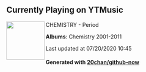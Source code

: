 ## Currently Playing on YTMusic

[<img align="left" width="100" src="https://lh3.googleusercontent.com/E7K2dE8KJzVSPrRXxMyfEbFvufEeOkfb0WjcypTWXns1nas45wFc8Zf1Te1edoVBBlA83qdvoOvPswr6tA">](https://music.youtube.com/channel/UCQh1WcnXjTmIQWIdoWE2k-g)

CHEMISTRY - Period

**Albums**: Chemistry 2001-2011

Last updated at 07/20/2020 10:45

#### Generated with [20chan/github-now](https://github.com/20chan/github-now)


<!--
**20chan/20chan** is a ✨ _special_ ✨ repository because its `README.md` (this file) appears on your GitHub profile.

Here are some ideas to get you started:

- 🔭 I’m currently working on ...
- 🌱 I’m currently learning ...
- 👯 I’m looking to collaborate on ...
- 🤔 I’m looking for help with ...
- 💬 Ask me about ...
- 📫 How to reach me: ...
- 😄 Pronouns: ...
- ⚡ Fun fact: ...
-->
